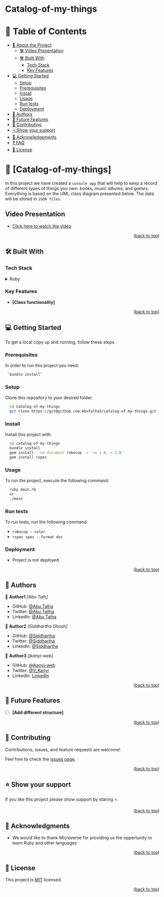 # Catalog-of-my-things

<a name="readme-top"></a>

# 📗 Table of Contents

- [📖 About the Project](#about-project)
  - [🛠 Video Presentation](#video-presentation)
  - [🛠 Built With](#built-with)
    - [Tech Stack](#tech-stack)
    - [Key Features](#key-features)
- [💻 Getting Started](#getting-started)
  - [Setup](#setup)
  - [Prerequisites](#prerequisites)
  - [Install](#install)
  - [Usage](#usage)
  - [Run tests](#run-tests)
  - [Deployment](#triangular_flag_on_post-deployment)
- [👥 Authors](#authors)
- [🔭 Future Features](#future-features)
- [🤝 Contributing](#contributing)
- [⭐️ Show your support](#support)
- [🙏 Acknowledgements](#acknowledgements)
- [❓ FAQ](#faq)
- [📝 License](#license)

<!-- PROJECT DESCRIPTION -->

# 📖 [Catalog-of-my-things] <a name="about-project"></a>
In this project we have created a `console app` that will help to keep a record of different types of things you own: *books*, *music albums*, and *games*. Everything is based on the UML class diagram presented below. The data will be stored in `JSON files`.

## Video Presentation <a name="livelink"></a>
- [Click here to watch the video](https://drive.google.com/file/d/1bTcPpXG-SFziVLfW2o0VBlADFrKf45Ks/view?usp=sharing)

<p align="right">(<a href="#readme-top">back to top</a>)</p>

## 🛠 Built With <a name="built-with"></a>

### Tech Stack <a name="tech-stack"></a>

<details>
  <summary>Ruby</summary>
  <ul>
<li>

<a name="livelink"></a>
  - [Click here to read more about ruby](https://www.ruby-lang.org/en/)

   </li>
  </ul>
  
</details>

<!-- Features -->

### Key Features <a name="key-features"></a>

- **[Class functionality]**

<p align="right">(<a href="#readme-top">back to top</a>)</p>

<!-- GETTING STARTED -->

## 💻 Getting Started <a name="getting-started"></a>

To get a local copy up and running, follow these steps.

### Prerequisites

In order to run this project you need:

```sh
 `bundle install`
```

### Setup

Clone this repository to your desired folder:

```sh
  cd Catalog-of-my-things
  git clone https://git@github.com:AbuTalha3/catalog-of-my-things.git
```

### Install

Install this project with:

```sh
  cd catalog-of-my-things
  bundle install
  gem install --no-document rubocop -v '>= 1.0, < 2.0'
  gem install rspec
```

### Usage

To run the project, execute the following command:

```sh
  ruby main.rb
  or
  ./main
```

### Run tests

To run tests, run the following command:

- `rubocop --color`
- `rspec spec --format doc`

### Deployment

  - Project is not deployed

<p align="right">(<a href="#readme-top">back to top</a>)</p>

<!-- AUTHORS -->

## 👥 Authors <a name="authors"></a>

👤 **Author1**
 *[Abu Talh]*

- GitHub: [@Abu Talha](https://github.com/abutalha3)
- Twitter: [@Abu Tallha](https://twitter.com/AbuTalha8T)
- LinkedIn: [@Abu Talha](https://www.linkedin.com/in/abu-talha-najeeb-akhun-8203b252/)

👤 **Author2**
*[Siddhartha Ghosh]*

- GitHub: [@Siddhartha](https://github.com/siddghosh108)
- Twitter: [@Siddhartha](https://twitter.com/siddharthaghos9)
- LinkedIn: [@Siddhartha](https://www.linkedin.com/in/siddhartha-ghosh-65902718/)

👤 **Author3**
*[jkanyi-web]*

- GitHub: [@jkanyi-web](https://github.com/jkanyi-web)
- Twitter: [@V_Kanyi](https://twitter.com/V_Kanyi)
- LinkedIn: [LinkedIn](https://linkedin.com/in/victor-kanyi)
 <p align="right">(<a href="#readme-top">back to top</a>)</p>

<!-- FUTURE FEATURES -->

## 🔭 Future Features <a name="future-features"></a>

- [ ] **[Add different structure]**

<p align="right">(<a href="#readme-top">back to top</a>)</p>

<!-- CONTRIBUTING -->

## 🤝 Contributing <a name="contributing"></a>

Contributions, issues, and feature requests are welcome!

Feel free to check the [issues page](https://github.com/AbuTalha3/catalog-of-my-things/issues).

<p align="right">(<a href="#readme-top">back to top</a>)</p>

<!-- SUPPORT -->

## ⭐️ Show your support <a name="support"></a>

If you like this project please show support by staring ⭐️.

<p align="right">(<a href="#readme-top">back to top</a>)</p>

<!-- ACKNOWLEDGEMENTS -->

## 🙏 Acknowledgments <a name="acknowledgements"></a>

* We would like to thank Microverse for providing us the oppertunity to learn Ruby and other languages

<p align="right">(<a href="#readme-top">back to top</a>)</p>

<!-- LICENSE -->

## 📝 License <a name="license"></a>

This project is [MIT](./LICENSE) licensed.

<p align="right">(<a href="#readme-top">back to top</a>)</p>
